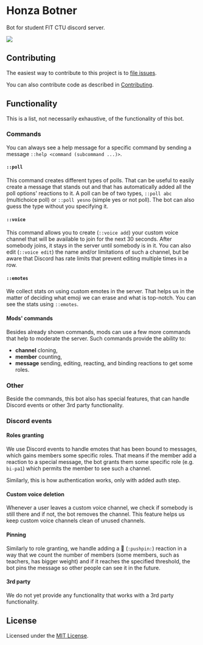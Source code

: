 # Honza Botner

Bot for student FIT CTU discord server.

![](docs/logo.png)

## Contributing

The easiest way to contribute to this project is to [file issues][issues].

You can also contribute code as described in [Contributing](CONTRIBUTING.md).

## Functionality

This is a list, not necessarily exhaustive, of the functionality of this bot.

### Commands

You can always see a help message for a specific command by sending a message `::help <command (subcommand ...)>`.

#### `::poll`

This command creates different types of polls.
That can be useful to easily create a message that stands out and that has automatically added all the poll options' reactions to it.
A poll can be of two types, `::poll abc` (multichoice poll) or `::poll yesno` (simple yes or not poll).
The bot can also guess the type without you specifying it.

#### `::voice`

This command allows you to create (`::voice add`) your custom voice channel that will be available to join for the next 30 seconds.
After somebody joins, it stays in the server until somebody is in it.
You can also edit (`::voice edit`) the name and/or limitations of such a channel,
but be aware that Discord has rate limits that prevent editing multiple times in a row.

#### `::emotes`

We collect stats on using custom emotes in the server.
That helps us in the matter of deciding what emoji we can erase and what is top-notch.
You can see the stats using `::emotes`.

#### Mods' commands

Besides already shown commands, mods can use a few more commands that help to moderate the server.
Such commands provide the ability to:
- **channel** cloning, 
- **member** counting,
- **message** sending, editing, reacting, and binding reactions to get some roles.

### Other

Beside the commands,
this bot also has special features,
that can handle Discord events or other 3rd party functionality.

### Discord events

#### Roles granting

We use Discord events to handle emotes that has been bound to messages,
which gains members some specific roles.
That means if the member add a reaction to a special message,
the bot grants them some specific role (e.g. `bi-pa1`) which permits the member to see such a channel.

Similarly, this is how authentication works,
only with added auth step.

#### Custom voice deletion

Whenever a user leaves a custom voice channel,
we check if somebody is still there and if not,
the bot removes the channel.
This feature helps us keep custom voice channels clean of unused channels.

#### Pinning

Similarly to role granting,
we handle adding a 📌 (`:pushpin:`) reaction in a way that we count the number of members (some members, such as teachers, has bigger weight)
and if it reaches the specified threshold,
the bot pins the message so other people can see it in the future.

#### 3rd party

We do not yet provide any functionality that works with a 3rd party functionality.

## License

Licensed under the [MIT License](LICENSE).

[issues]: https://github.com/fit-ctu-discord/honza-botner/issues
